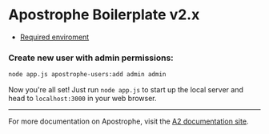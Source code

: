 # Apostrophe Boilerplate v2.x

- [Required enviroment](https://apostrophecms.org/docs/tutorials/getting-started/setting-up-your-environment.html)

### Create new user with admin permissions:

```bash
node app.js apostrophe-users:add admin admin
```

Now you're all set! Just run `node app.js` to start up the local server and head to `localhost:3000` in your web browser.

---------------

For more documentation on Apostrophe, visit the [A2 documentation site](http://apostrophecms.com).
